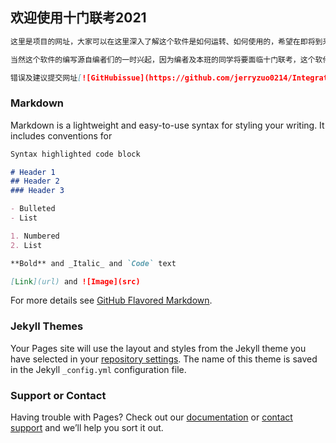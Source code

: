 ## 欢迎使用十门联考2021
```markdown
这里是项目的网址，大家可以在这里深入了解这个软件是如何运转、如何使用的，希望在即将到来的十门联考中，这个软件能对屏幕前的你起到些许帮助！

当然这个软件的编写源自编者们的一时兴起，因为编者及本班的同学将要面临十门联考，这个软件才匆匆诞生，若有错误请不吝在项目开源地址提交issue，我们会争取在大版本更新时解决这些问题

错误及建议提交网址[![GitHubissue](https://github.com/jerryzuo0214/Integrated_Examination_Of_Ten_Subjects_WMU/issues)](https://github.com/jerryzuo0214/Integrated_Examination_Of_Ten_Subjects_WMU/issues)
```
### Markdown

Markdown is a lightweight and easy-to-use syntax for styling your writing. It includes conventions for

```markdown
Syntax highlighted code block

# Header 1
## Header 2
### Header 3

- Bulleted
- List

1. Numbered
2. List

**Bold** and _Italic_ and `Code` text

[Link](url) and ![Image](src)
```

For more details see [GitHub Flavored Markdown](https://guides.github.com/features/mastering-markdown/).

### Jekyll Themes

Your Pages site will use the layout and styles from the Jekyll theme you have selected in your [repository settings](https://github.com/jerryzuo0214/Integrated_Examination_Of_Ten_Subjects_WMU/settings). The name of this theme is saved in the Jekyll `_config.yml` configuration file.

### Support or Contact

Having trouble with Pages? Check out our [documentation](https://docs.github.com/categories/github-pages-basics/) or [contact support](https://support.github.com/contact) and we’ll help you sort it out.
